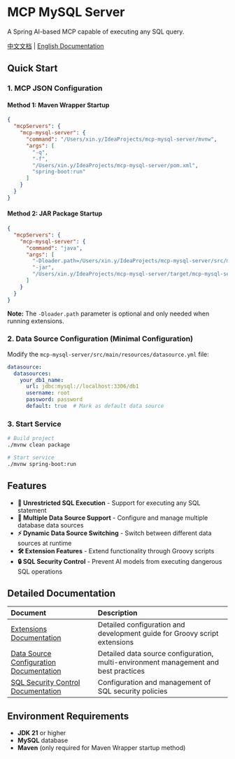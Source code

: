 # MCP MySQL Server

A Spring AI-based MCP capable of executing any SQL query.

[中文文档](README.md) | [English Documentation](README_EN.md)

## Quick Start

### 1. MCP JSON Configuration

#### Method 1: Maven Wrapper Startup

```json
{
  "mcpServers": {
    "mcp-mysql-server": {
      "command": "/Users/xin.y/IdeaProjects/mcp-mysql-server/mvnw",
      "args": [
        "-q",
        "-f",
        "/Users/xin.y/IdeaProjects/mcp-mysql-server/pom.xml",
        "spring-boot:run"
      ]
    }
  }
}
```

#### Method 2: JAR Package Startup

```json
{
  "mcpServers": {
    "mcp-mysql-server": {
      "command": "java",
      "args": [
        "-Dloader.path=/Users/xin.y/IdeaProjects/mcp-mysql-server/src/main/resources/groovy",
        "-jar",
        "/Users/xin.y/IdeaProjects/mcp-mysql-server/target/mcp-mysql-server-0.0.1-SNAPSHOT.jar"
      ]
    }
  }
}
```

**Note:** The `-Dloader.path` parameter is optional and only needed when running extensions.

### 2. Data Source Configuration (Minimal Configuration)

Modify the `mcp-mysql-server/src/main/resources/datasource.yml` file:

```yaml
datasource:
  datasources:
    your_db1_name:
      url: jdbc:mysql://localhost:3306/db1
      username: root
      password: password
      default: true  # Mark as default data source
```

### 3. Start Service

```bash
# Build project
./mvnw clean package

# Start service
./mvnw spring-boot:run
```

## Features

- **🚀 Unrestricted SQL Execution** - Support for executing any SQL statement
- **🔗 Multiple Data Source Support** - Configure and manage multiple database data sources
- **⚡ Dynamic Data Source Switching** - Switch between different data sources at runtime
- **🛠️ Extension Features** - Extend functionality through Groovy scripts
- **🔒 SQL Security Control** - Prevent AI models from executing dangerous SQL operations

## Detailed Documentation

| Document | Description |
|:---------|:------------|
| [Extensions Documentation](EXTENSIONS_EN.md) | Detailed configuration and development guide for Groovy script extensions |
| [Data Source Configuration Documentation](DATASOURCE_EN.md) | Detailed data source configuration, multi-environment management and best practices |
| [SQL Security Control Documentation](SQL_SECURITY_EN.md) | Configuration and management of SQL security policies |

## Environment Requirements

- **JDK 21** or higher
- **MySQL** database
- **Maven** (only required for Maven Wrapper startup method)
